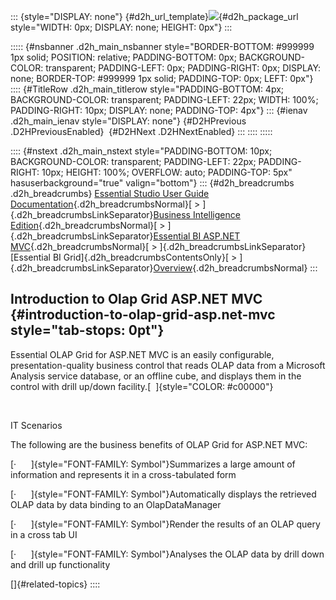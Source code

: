 ::: {style="DISPLAY: none"}
[](ms-xhelp:///?Id=d2h_url_template){#d2h_url_template}![](!package_url!){#d2h_package_url style="WIDTH: 0px; DISPLAY: none; HEIGHT: 0px"}
:::

::::: {#nsbanner .d2h_main_nsbanner style="BORDER-BOTTOM: #999999 1px solid; POSITION: relative; PADDING-BOTTOM: 0px; BACKGROUND-COLOR: transparent; PADDING-LEFT: 0px; PADDING-RIGHT: 0px; DISPLAY: none; BORDER-TOP: #999999 1px solid; PADDING-TOP: 0px; LEFT: 0px"}
:::: {#TitleRow .d2h_main_titlerow style="PADDING-BOTTOM: 4px; BACKGROUND-COLOR: transparent; PADDING-LEFT: 22px; WIDTH: 100%; PADDING-RIGHT: 10px; DISPLAY: none; PADDING-TOP: 4px"}
::: {#ienav .d2h_main_ienav style="DISPLAY: none"}
[](ms-xhelp:///?Id=4ff1cdf4-158f-47ce-bedd-9888bfbed5ab){#D2HPrevious .D2HPreviousEnabled}  [](ms-xhelp:///?Id=a544e986-f93c-4ada-b4da-065a2f5b8f3f){#D2HNext .D2HNextEnabled}
:::
::::
:::::

:::: {#nstext .d2h_main_nstext style="PADDING-BOTTOM: 10px; BACKGROUND-COLOR: transparent; PADDING-LEFT: 22px; PADDING-RIGHT: 10px; HEIGHT: 100%; OVERFLOW: auto; PADDING-TOP: 5px" hasuserbackground="true" valign="bottom"}
::: {#d2h_breadcrumbs .d2h_breadcrumbs}
[Essential Studio User Guide Documentation](ms-xhelp:///?Id=12457748-09e3-4d74-a240-8e049cedf030){.d2h_breadcrumbsNormal}[ \> ]{.d2h_breadcrumbsLinkSeparator}[Business Intelligence Edition](ms-xhelp:///?Id=fdf33dd8-62b2-47b9-ad7b-fc50e590bca5){.d2h_breadcrumbsNormal}[ \> ]{.d2h_breadcrumbsLinkSeparator}[Essential BI ASP.NET MVC](ms-xhelp:///?Id=32b055b8-3bdf-473c-bb73-f99a534ce79c){.d2h_breadcrumbsNormal}[ \> ]{.d2h_breadcrumbsLinkSeparator}[Essential BI Grid]{.d2h_breadcrumbsContentsOnly}[ \> ]{.d2h_breadcrumbsLinkSeparator}[Overview](ms-xhelp:///?Id=4ff1cdf4-158f-47ce-bedd-9888bfbed5ab){.d2h_breadcrumbsNormal}
:::

## Introduction to Olap Grid ASP.NET MVC {#introduction-to-olap-grid-asp.net-mvc style="tab-stops: 0pt"}

Essential OLAP Grid for ASP.NET MVC is an easily configurable, presentation-quality business control that reads OLAP data from a Microsoft Analysis service database, or an offline cube, and displays them in the control with drill up/down facility.[  ]{style="COLOR: #c00000"}

 

IT Scenarios

The following are the business benefits of OLAP Grid for ASP.NET MVC:

[·      ]{style="FONT-FAMILY: Symbol"}Summarizes a large amount of information and represents it in a cross-tabulated form

[·      ]{style="FONT-FAMILY: Symbol"}Automatically displays the retrieved OLAP data by data binding to an OlapDataManager

[·      ]{style="FONT-FAMILY: Symbol"}Render the results of an OLAP query in a cross tab UI

[·      ]{style="FONT-FAMILY: Symbol"}Analyses the OLAP data by drill down and drill up functionality

[]{#related-topics}
::::
